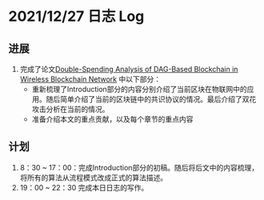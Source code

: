 # 2021/12/27 日志 Log

## 进展

1. 完成了论文[Double-Spending Analysis of DAG-Based Blockchain in Wireless Blockchain Network](./Blockchain/../../PHD%20Papers/Double_Spending%20Analysis%20of%20DAG_based%20Blockchain%20in%20Wireless%20Blockchain%20Network/Double_Spending%20Analysis%20of%20DAG_based%20Blockchain%20in%20Wireless%20Blockchain%20Network.md) 中以下部分：
   * 重新梳理了Introduction部分的内容分别介绍了当前区块在物联网中的应用。随后简单介绍了当前的区块链中的共识协议的情况。最后介绍了双花攻击分析在当前的情况。
   * 准备介绍本文的重点贡献，以及每个章节的重点内容
## 计划

1. 8：30 ~ 17：00：完成Introduction部分的初稿。随后将后文中的内容梳理，将所有的算法从流程模式改成正式的算法描述。
2. 19：00 ~ 22：30 完成本日日志的写作。